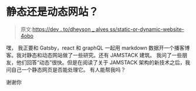 # 静态还是动态网站？

> 原文:[https://dev . to/dheyson _ alves ss/static-or-dynamic-website-4obo](https://dev.to/dheyson_alvess/static-or-dynamic-website-4obo)

嘿，
我正要和 Gatsby，react 和 graphQL 一起用 markdown 数据开一个播客博客。我对静态和动态网站做了一些研究。还有 JAMSTACK 建筑。
我问了一些朋友，他们回答“动态”很快。但是在阅读了关于 JAMSTACK 架构的新技术之后，我问自己一个静态网页是否能处理它。
有人能帮我吗？

谢谢你